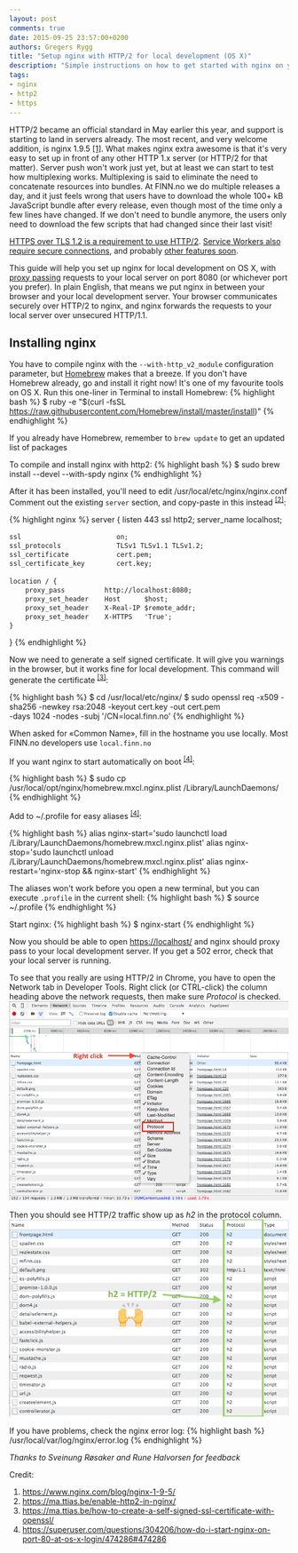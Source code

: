 ```yaml
---
layout: post
comments: true
date: 2015-09-25 23:57:00+0200
authors: Gregers Rygg
title: "Setup nginx with HTTP/2 for local development (OS X)"
description: "Simple instructions on how to get started with nginx on your local developement computer"
tags:
- nginx
- http2
- https
---
```

HTTP/2 became an official standard in May earlier this year, and support is starting to land in servers already. The most recent, and very welcome addition, is nginx 1.9.5 [[1]](https://www.nginx.com/blog/nginx-1-9-5/). What makes nginx extra awesome is that it's very easy to set up in front of any other HTTP 1.x server (or HTTP/2 for that matter). Server push won't work just yet, but at least we can start to test how multiplexing works. Multiplexing is said to eliminate the need to concatenate resources into bundles. At FINN.no we do multiple releases a day, and it just feels wrong that users have to download the whole 100+ kB JavaScript bundle after every release, even though most of the time only a few lines have changed. If we don't need to bundle anymore, the users only need to download the few scripts that had changed since their last visit!

[HTTPS over TLS 1.2 is a requirement to use HTTP/2](https://http2.github.io/http2-spec/#TLSUsage). [Service Workers also require secure connections](http://www.w3.org/TR/service-workers/#security-considerations), and probably [other features soon](https://w3c.github.io/webappsec/specs/powerfulfeatures/).

This guide will help you set up nginx for local development on OS X, with [proxy passing](https://www.nginx.com/resources/admin-guide/reverse-proxy/) requests to your local server on port 8080 (or whichever port you prefer). In plain English, that means we put nginx in between your browser and your local development server. Your browser communicates securely over HTTP/2 to nginx, and nginx forwards the requests to your local server over unsecured HTTP/1.1.

## Installing nginx

You have to compile nginx with the `--with-http_v2_module` configuration parameter, but [Homebrew](http://brew.sh/) makes that a breeze. If you don't have Homebrew already, go and install it right now! It's one of my favourite tools on OS X. Run this one-liner in Terminal to install Homebrew:
{% highlight bash %}
$ ruby -e "$(curl -fsSL https://raw.githubusercontent.com/Homebrew/install/master/install)"
{% endhighlight %}

If you already have Homebrew, remember to `brew update` to get an updated list of packages

To compile and install nginx with http2:
{% highlight bash %}
$ sudo brew install --devel --with-spdy nginx
{% endhighlight %}

After it has been installed, you'll need to edit /usr/local/etc/nginx/nginx.conf
Comment out the existing `server` section, and copy-paste in this instead <sup>[[2]](https://ma.ttias.be/enable-http2-in-nginx/)</sup>:

{% highlight nginx %}
server {
    listen                     443 ssl http2;
    server_name                localhost;

    ssl                        on;
    ssl_protocols              TLSv1 TLSv1.1 TLSv1.2;
    ssl_certificate            cert.pem;
    ssl_certificate_key        cert.key;

    location / {
        proxy_pass          http://localhost:8080;
        proxy_set_header    Host      $host;
        proxy_set_header    X-Real-IP $remote_addr;
        proxy_set_header    X-HTTPS   'True';
    }
}
{% endhighlight %}

Now we need to generate a self signed certificate. It will give you warnings in the browser, but it works fine for local development. This command will generate the certificate <sup>[[3]](https://ma.ttias.be/how-to-create-a-self-signed-ssl-certificate-with-openssl/)</sup>:

{% highlight bash %}
$ cd /usr/local/etc/nginx/
$ sudo openssl req -x509 -sha256 -newkey rsa:2048 -keyout cert.key -out cert.pem \
   -days 1024 -nodes -subj '/CN=local.finn.no'
{% endhighlight %}

When asked for «Common Name», fill in the hostname you use locally. Most FINN.no developers use `local.finn.no`

If you want nginx to start automatically on boot <sup>[[4]](https://superuser.com/questions/304206/how-do-i-start-nginx-on-port-80-at-os-x-login/474286#474286)</sup>:

{% highlight bash %}
$ sudo cp /usr/local/opt/nginx/homebrew.mxcl.nginx.plist /Library/LaunchDaemons/
{% endhighlight %}

Add to ~/.profile for easy aliases <sup>[[4]](https://superuser.com/questions/304206/how-do-i-start-nginx-on-port-80-at-os-x-login/474286#474286)</sup>:

{% highlight bash %}
alias nginx-start='sudo launchctl load /Library/LaunchDaemons/homebrew.mxcl.nginx.plist'
alias nginx-stop='sudo launchctl unload /Library/LaunchDaemons/homebrew.mxcl.nginx.plist'
alias nginx-restart='nginx-stop && nginx-start'
{% endhighlight %}

The aliases won't work before you open a new terminal, but you can execute `.profile` in the current shell:
{% highlight bash %}
$ source ~/.profile
{% endhighlight %}

Start nginx:
{% highlight bash %}
$ nginx-start
{% endhighlight %}

Now you should be able to open [https://localhost/](https://localhost/) and nginx should proxy pass to your local development server. If you get a 502 error, check that your local server is running.

To see that you really are using HTTP/2 in Chrome, you have to open the Network tab in Developer Tools. Right click (or CTRL-click) the column heading above the network requests, then make sure *Protocol* is checked.
![How to add a protocol column in Chrome Dev-tools](/images/2015-09-25-setup-nginx-with-http2-for-local-development/chrome-show-protocol.png)

Then you should see HTTP/2 traffic show up as *h2* in the protocol column.
![Screenshot of the protocol column showing network traffic as “h2”](/images/2015-09-25-setup-nginx-with-http2-for-local-development/chrome-protocol-column.png)

If you have problems, check the nginx error log:
{% highlight bash %}
/usr/local/var/log/nginx/error.log
{% endhighlight %}

*Thanks to Sveinung Røsaker and Rune Halvorsen for feedback*

Credit:
1. <https://www.nginx.com/blog/nginx-1-9-5/>
2. <https://ma.ttias.be/enable-http2-in-nginx/>
3. <https://ma.ttias.be/how-to-create-a-self-signed-ssl-certificate-with-openssl/>
4. <https://superuser.com/questions/304206/how-do-i-start-nginx-on-port-80-at-os-x-login/474286#474286>

